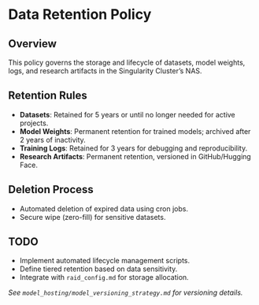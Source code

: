 # Data Retention Policy

## Overview
This policy governs the storage and lifecycle of datasets, model weights, logs, and research artifacts in the Singularity Cluster’s NAS.

## Retention Rules
- **Datasets**: Retained for 5 years or until no longer needed for active projects.
- **Model Weights**: Permanent retention for trained models; archived after 2 years of inactivity.
- **Training Logs**: Retained for 3 years for debugging and reproducibility.
- **Research Artifacts**: Permanent retention, versioned in GitHub/Hugging Face.

## Deletion Process
- Automated deletion of expired data using cron jobs.
- Secure wipe (zero-fill) for sensitive datasets.

## TODO
- Implement automated lifecycle management scripts.
- Define tiered retention based on data sensitivity.
- Integrate with `raid_config.md` for storage allocation.

*See `model_hosting/model_versioning_strategy.md` for versioning details.*